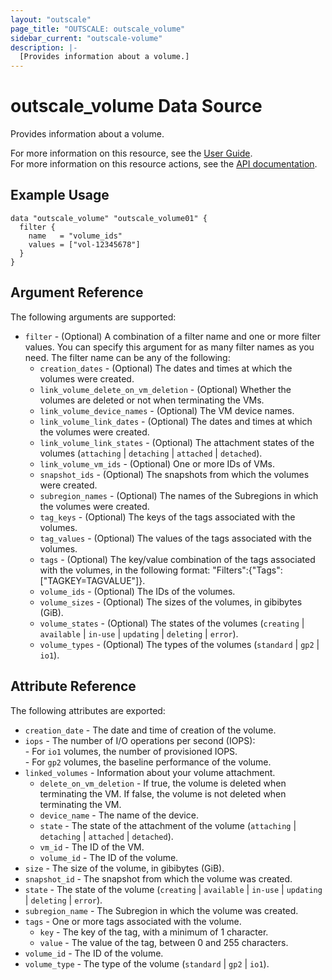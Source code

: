 ```yaml
---
layout: "outscale"
page_title: "OUTSCALE: outscale_volume"
sidebar_current: "outscale-volume"
description: |-
  [Provides information about a volume.]
---
```


# outscale_volume Data Source

Provides information about a volume.

For more information on this resource, see the [User Guide](https://docs.outscale.com/en/userguide/About-Volumes.html).  
For more information on this resource actions, see the [API documentation](https://docs.outscale.com/api#3ds-outscale-api-volume).

## Example Usage

```hcl
data "outscale_volume" "outscale_volume01" {
  filter {
    name   = "volume_ids"
    values = ["vol-12345678"]
  }
}
```

## Argument Reference

The following arguments are supported:

* `filter` - (Optional) A combination of a filter name and one or more filter values. You can specify this argument for as many filter names as you need. The filter name can be any of the following:
    * `creation_dates` - (Optional) The dates and times at which the volumes were created.
    * `link_volume_delete_on_vm_deletion` - (Optional) Whether the volumes are deleted or not when terminating the VMs.
    * `link_volume_device_names` - (Optional) The VM device names.
    * `link_volume_link_dates` - (Optional) The dates and times at which the volumes were created.
    * `link_volume_link_states` - (Optional) The attachment states of the volumes (`attaching` \| `detaching` \| `attached` \| `detached`).
    * `link_volume_vm_ids` - (Optional) One or more IDs of VMs.
    * `snapshot_ids` - (Optional) The snapshots from which the volumes were created.
    * `subregion_names` - (Optional) The names of the Subregions in which the volumes were created.
    * `tag_keys` - (Optional) The keys of the tags associated with the volumes.
    * `tag_values` - (Optional) The values of the tags associated with the volumes.
    * `tags` - (Optional) The key/value combination of the tags associated with the volumes, in the following format: &quot;Filters&quot;:{&quot;Tags&quot;:[&quot;TAGKEY=TAGVALUE&quot;]}.
    * `volume_ids` - (Optional) The IDs of the volumes.
    * `volume_sizes` - (Optional) The sizes of the volumes, in gibibytes (GiB).
    * `volume_states` - (Optional) The states of the volumes (`creating` \| `available` \| `in-use` \| `updating` \| `deleting` \| `error`).
    * `volume_types` - (Optional) The types of the volumes (`standard` \| `gp2` \| `io1`).

## Attribute Reference

The following attributes are exported:

* `creation_date` - The date and time of creation of the volume.
* `iops` - The number of I/O operations per second (IOPS):<br />- For `io1` volumes, the number of provisioned IOPS.<br />- For `gp2` volumes, the baseline performance of the volume.
* `linked_volumes` - Information about your volume attachment.
    * `delete_on_vm_deletion` - If true, the volume is deleted when terminating the VM. If false, the volume is not deleted when terminating the VM.
    * `device_name` - The name of the device.
    * `state` - The state of the attachment of the volume (`attaching` \| `detaching` \| `attached` \| `detached`).
    * `vm_id` - The ID of the VM.
    * `volume_id` - The ID of the volume.
* `size` - The size of the volume, in gibibytes (GiB).
* `snapshot_id` - The snapshot from which the volume was created.
* `state` - The state of the volume (`creating` \| `available` \| `in-use` \| `updating` \| `deleting` \| `error`).
* `subregion_name` - The Subregion in which the volume was created.
* `tags` - One or more tags associated with the volume.
    * `key` - The key of the tag, with a minimum of 1 character.
    * `value` - The value of the tag, between 0 and 255 characters.
* `volume_id` - The ID of the volume.
* `volume_type` - The type of the volume (`standard` \| `gp2` \| `io1`).
